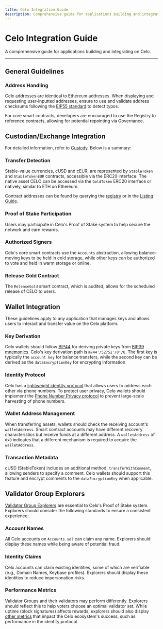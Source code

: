 ```yaml
---
title: Celo Integration Guide
description: Comprehensive guide for applications building and integrating on Celo.
---
```


# Celo Integration Guide

A comprehensive guide for applications building and integrating on Celo.

---

## General Guidelines

### Address Handling

Celo addresses are identical to Ethereum addresses. When displaying and requesting user-inputted addresses, ensure to use and validate address checksums following the [EIP55 standard](https://github.com/ethereum/EIPs/blob/master/EIPS/eip-55.md) to detect typos.

For core smart contracts, developers are encouraged to use the Registry to reference contracts, allowing for potential repointing via Governance.

## Custodian/Exchange Integration

For detailed information, refer to [Custody](/integration/custody). Below is a summary:

### Transfer Detection

Stable-value currencies, cUSD and cEUR, are represented by `StableToken` and `StableTokenEUR` contracts, accessible via the ERC20 interface. The native asset CELO can be accessed via the `GoldToken` ERC20 interface or natively, similar to ETH on Ethereum.

Contract addresses can be found by querying the [registry](/developer/contractkit/contracts-wrappers-registry) or in the [Listing Guide](/integration/listings).

### Proof of Stake Participation

Users may participate in Celo's Proof of Stake system to help secure the network and earn rewards.

### Authorized Signers

Celo's core smart contracts use the `Accounts` abstraction, allowing balance-moving keys to be held in cold storage, while other keys can be authorized to vote and held in warm storage or online.

### Release Gold Contract

The `ReleaseGold` smart contract, which is audited, allows for the scheduled release of CELO to users.

## Wallet Integration

These guidelines apply to any application that manages keys and allows users to interact and transfer value on the Celo platform.

### Key Derivation

Celo wallets should follow [BIP44](https://github.com/bitcoin/bips/blob/master/bip-0044.mediawiki) for deriving private keys from [BIP39 mnemonics](https://github.com/bitcoin/bips/blob/master/bip-0039.mediawiki). Celo's key derivation path is `m/44'/52752'/0'/0`. The first key is typically the `account key` for balance transfers, while the second key can be derived as the `dataEncryptionKey` for encrypting information.

### Identity Protocol

Celo has a [lightweight identity protocol](/protocol/identity) that allows users to address each other via phone numbers. To protect user privacy, Celo wallets should implement the [Phone Number Privacy protocol](/protocol/identity/odis-use-case-phone-number-privacy) to prevent large-scale harvesting of phone numbers.

### Wallet Address Management

When transferring assets, wallets should check the receiving account's `walletAddress`. Smart contract accounts may have different recovery characteristics but receive funds at a different address. A `walletAddress` of `0x0` indicates that a different mechanism is required to acquire the `walletAddress`.

### Transaction Metadata

cUSD (StableToken) includes an additional method, `transferWithComment`, allowing senders to specify a comment. Celo wallets should support this feature and encrypt comments to the `dataEncryptionKey` when applicable.

## Validator Group Explorers

[Validator Group Explorers](/holder/vote/validator#validator-explorers) are essential to Celo's Proof of Stake system. Explorers should consider the following standards to ensure a consistent experience:

### Account Names

All Celo accounts on `Accounts.sol` can claim any name. Explorers should display these names while being aware of potential fraud.

### Identity Claims

Celo accounts can claim existing identities, some of which are verifiable (e.g., Domain Names, Keybase profiles). Explorers should display these identities to reduce impersonation risks.

### Performance Metrics

Validator Groups and their validators may perform differently. Explorers should reflect this to help voters choose an optimal validator set. While uptime (block signatures) affects rewards, explorers should also display [other metrics](/holder/vote/validator#choosing-a-validator-group) that impact the Celo ecosystem's success, such as performance in the identity protocol.
